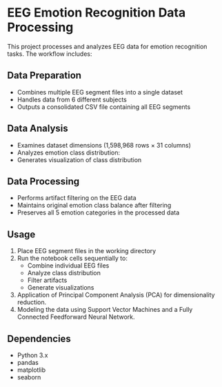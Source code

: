 # EEG Emotion Recognition Data Processing

This project processes and analyzes EEG data for emotion recognition tasks. The workflow includes:

## Data Preparation
- Combines multiple EEG segment files into a single dataset
- Handles data from 6 different subjects
- Outputs a consolidated CSV file containing all EEG segments

## Data Analysis
- Examines dataset dimensions (1,598,968 rows × 31 columns)
- Analyzes emotion class distribution:
- Generates visualization of class distribution

## Data Processing
- Performs artifact filtering on the EEG data
- Maintains original emotion class balance after filtering
- Preserves all 5 emotion categories in the processed data

## Usage
1. Place EEG segment files in the working directory
2. Run the notebook cells sequentially to:
   - Combine individual EEG files
   - Analyze class distribution
   - Filter artifacts
   - Generate visualizations
3. Application of Principal Component Analysis (PCA) for dimensionality reduction.
4. Modeling the data using Support Vector Machines and a Fully Connected Feedforward Neural Network.

## Dependencies
- Python 3.x  
- pandas
- matplotlib
- seaborn
